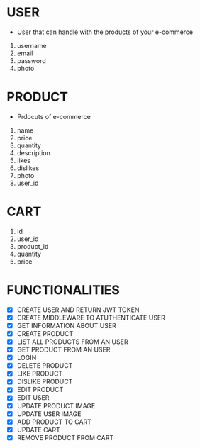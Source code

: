 # USER

- User that can handle with the products of your e-commerce

1. username
2. email
3. password
4. photo

# PRODUCT

- Prdocuts of e-commerce

1. name
2. price
3. quantity
4. description
5. likes
6. dislikes
7. photo
8. user_id

# CART

1. id
2. user_id
3. product_id
4. quantity
5. price

# FUNCTIONALITIES

- [x] CREATE USER AND RETURN JWT TOKEN
- [x] CREATE MIDDLEWARE TO ATUTHENTICATE USER
- [x] GET INFORMATION ABOUT USER
- [x] CREATE PRODUCT
- [x] LIST ALL PRODUCTS FROM AN USER
- [x] GET PRODUCT FROM AN USER
- [x] LOGIN
- [x] DELETE PRODUCT
- [x] LIKE PRODUCT
- [x] DISLIKE PRODUCT
- [x] EDIT PRODUCT
- [x] EDIT USER
- [x] UPDATE PRODUCT IMAGE
- [x] UPDATE USER IMAGE
- [x] ADD PRODUCT TO CART
- [x] UPDATE CART
- [x] REMOVE PRODUCT FROM CART
